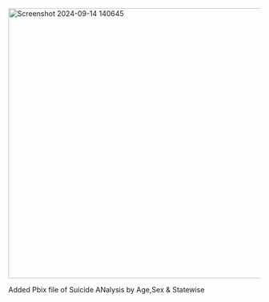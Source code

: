 <img width="538" alt="Screenshot 2024-09-14 140645" src="https://github.com/user-attachments/assets/7688667d-4574-4bc6-bc02-76a2813c06e3">

Added Pbix file of Suicide ANalysis by Age,Sex & Statewise

